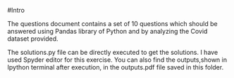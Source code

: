 #Intro

The questions document contains a set of 10 questions which should be answered using Pandas library of Python and by analyzing the Covid dataset provided.

The solutions.py file can be directly executed to get the solutions. I have used Spyder editor for this exercise. You can also find the outputs,shown in Ipython terminal after execution, in the outputs.pdf file saved in this folder.

